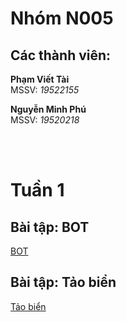 <h1> Nhóm N005 </h1>
<h2> Các thành viên: </h2>
<p><b> Phạm Viết Tài </b><br> 
MSSV: <i>19522155</i></p>
<p><b> 	Nguyễn Minh Phú </b><br> 
MSSV: <i>19520218</i></p>
<br>
<br>


<h1> Tuần 1 </h1>

<h2> Bài tập: BOT <br> </h2>

<a href="https://github.com/turkin501/CS112.K21.KHTN/tree/master/homework/week01/BOT">
  BOT
</a>

<h2> Bài tập: Tảo biển <br> </h2>

<a href="https://github.com/turkin501/CS112.K21.KHTN/tree/master/homework/week01/tao%20bien">
  Tảo biển
</a>
<br>


